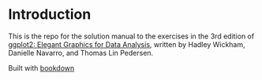 # Introduction

This is the repo for the solution manual to the exercises in the 3rd edition of [ggplot2: Elegant Graphics for Data Analysis](https://ggplot2-book.org/index.html), written by Hadley Wickham, Danielle Navarro, and Thomas Lin Pedersen.

Built with [bookdown](https://bookdown.org/yihui/bookdown/)
